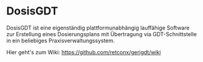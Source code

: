 # DosisGDT
DosisGDT ist eine eigenständig plattformunabhängig lauffähige Software zur Erstellung eines Dosierungsplans mit Übertragung via GDT-Schnittstelle in ein beliebiges Praxisverwaltungssystem.


Hier geht's zum Wiki: https://github.com/retconx/gerigdt/wiki
